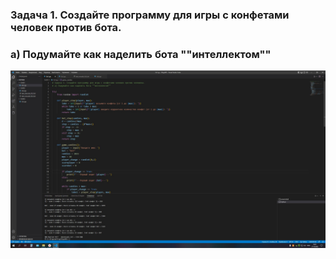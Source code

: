 ### Задача 1. Создайте программу для игры с конфетами человек против бота.
### а) Подумайте как наделить бота ""интеллектом""

![Задание 1](iDs1.jpg)